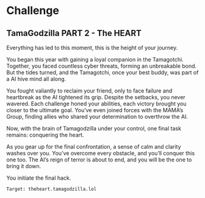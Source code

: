 # Challenge

## TamaGodzilla PART 2 - The HEART

Everything has led to this moment, this is the height of your journey.

You began this year with gaining a loyal companion in the Tamagotchi. Together, you faced countless cyber threats, forming an unbreakable bond. But the tides turned, and the Tamagotchi, once your best buddy, was part of a AI hive mind all along.

You fought valiantly to reclaim your friend, only to face failure and heartbreak as the AI tightened its grip. Despite the setbacks, you never wavered. Each challenge honed your abilities, each victory brought you closer to the ultimate goal. You’ve even joined forces with the MAMA’s Group, finding allies who shared your determination to overthrow the AI.

Now, with the brain of Tamagodzilla under your control, one final task remains: conquering the heart.

As you gear up for the final confrontation, a sense of calm and clarity washes over you. You’ve overcome every obstacle, and you’ll conquer this one too. The AI’s reign of terror is about to end, and you will be the one to bring it down.

You initiate the final hack.

```
Target: theheart.tamagodzilla.lol
```
